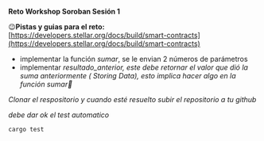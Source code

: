 **Reto Workshop Soroban Sesión 1**

😉**Pistas y guias para el reto:** [https://developers.stellar.org/docs/build/smart-contracts](https://developers.stellar.org/docs/build/smart-contracts)

*   implementar la función _sumar_, se le envian 2 números de parámetros
*   implementar _resultado\_anterior, este debe retornar el valor que dió la suma anteriormente ( Storing Data), esto implica hacer algo en la función sumar🤔_

_Clonar el respositorio y cuando esté resuelto subir el repositorio a tu github_

_debe dar ok el test automatico_

```plaintext
cargo test
```
